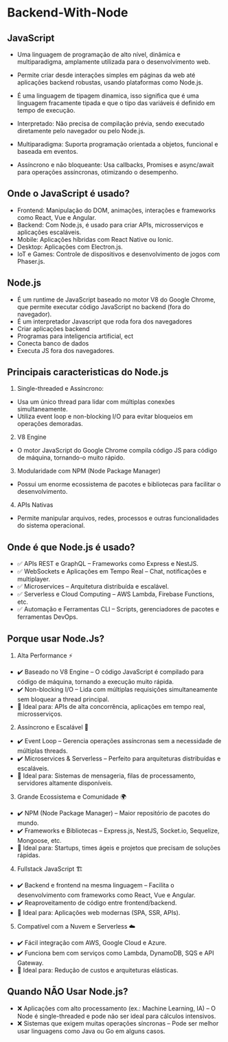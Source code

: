 <h1>Backend-With-Node</h1>

<h2>JavaScript</h2>

- Uma linguagem de programação de alto nível, dinâmica e multiparadigma, amplamente utilizada para o desenvolvimento web.

- Permite criar desde interações simples em páginas da web até aplicações backend robustas, usando plataformas como Node.js.

- É uma linguagem de tipagem dinamica, isso significa que é uma linguagem fracamente tipada e que o tipo das variáveis é definido em tempo de execução.

- Interpretado: Não precisa de compilação prévia, sendo executado diretamente pelo navegador ou pelo Node.js.

- Multiparadigma: Suporta programação orientada a objetos, funcional e baseada em eventos.

- Assíncrono e não bloqueante: Usa callbacks, Promises e async/await para operações assíncronas, otimizando o desempenho.

<h2>Onde o JavaScript é usado?</h2>

- Frontend: Manipulação do DOM, animações, interações e frameworks como React, Vue e Angular.
- Backend: Com Node.js, é usado para criar APIs, microsserviços e aplicações escaláveis.
- Mobile: Aplicações híbridas com React Native ou Ionic.
- Desktop: Aplicações com Electron.js.
- IoT e Games: Controle de dispositivos e desenvolvimento de jogos com Phaser.js.

<h2>Node.js</h2>

-  É um runtime de JavaScript baseado no motor V8 do Google Chrome, que permite executar código JavaScript no backend (fora do navegador).
- É um interpretador Javascript que roda fora dos navegadores
- Criar aplicações backend
- Programas para inteligencia artificial, ect
- Conecta banco de dados
- Executa JS fora dos navegadores.

<h2>Principais caracteristicas do Node.js</h2>

1. Single-threaded e Assíncrono: 
- Usa um único thread para lidar com múltiplas conexões simultaneamente.
- Utiliza event loop e non-blocking I/O para evitar bloqueios em operações demoradas.

2. V8 Engine
- O motor JavaScript do Google Chrome compila código JS para código de máquina, tornando-o muito rápido.

3. Modularidade com NPM (Node Package Manager)
- Possui um enorme ecossistema de pacotes e bibliotecas para facilitar o desenvolvimento.

4. APIs Nativas
- Permite manipular arquivos, redes, processos e outras funcionalidades do sistema operacional.

<h2>Onde é que Node.js é usado?</h2>

- ✅ APIs REST e GraphQL – Frameworks como Express e NestJS.
- ✅ WebSockets e Aplicações em Tempo Real – Chat, notificações e multiplayer.
- ✅ Microservices – Arquitetura distribuída e escalável.
- ✅ Serverless e Cloud Computing – AWS Lambda, Firebase Functions, etc.
- ✅ Automação e Ferramentas CLI – Scripts, gerenciadores de pacotes e ferramentas DevOps.

<h2>Porque usar Node.Js?</h2>

1. Alta Performance ⚡
- ✔️ Baseado no V8 Engine – O código JavaScript é compilado para código de máquina, tornando a execução muito rápida.
- ✔️ Non-blocking I/O – Lida com múltiplas requisições simultaneamente sem bloquear a thread principal.
- 📌 Ideal para: APIs de alta concorrência, aplicações em tempo real, microsserviços.

2. Assíncrono e Escalável 🔄
- ✔️ Event Loop – Gerencia operações assíncronas sem a necessidade de múltiplas threads.
- ✔️ Microservices & Serverless – Perfeito para arquiteturas distribuídas e escaláveis.
- 📌 Ideal para: Sistemas de mensageria, filas de processamento, servidores altamente disponíveis.

3. Grande Ecossistema e Comunidade 🌍
- ✔️ NPM (Node Package Manager) – Maior repositório de pacotes do mundo.
- ✔️ Frameworks e Bibliotecas – Express.js, NestJS, Socket.io, Sequelize, Mongoose, etc.
- 📌 Ideal para: Startups, times ágeis e projetos que precisam de soluções rápidas.

4. Fullstack JavaScript 🏗️
- ✔️ Backend e frontend na mesma linguagem – Facilita o desenvolvimento com frameworks como React, Vue e Angular.
- ✔️ Reaproveitamento de código entre frontend/backend.
- 📌 Ideal para: Aplicações web modernas (SPA, SSR, APIs).

5. Compatível com a Nuvem e Serverless ☁️
- ✔️ Fácil integração com AWS, Google Cloud e Azure.
- ✔️ Funciona bem com serviços como Lambda, DynamoDB, SQS e API Gateway.
- 📌 Ideal para: Redução de custos e arquiteturas elásticas.

<h2>Quando NÃO Usar Node.js?</h2>

- ❌ Aplicações com alto processamento (ex.: Machine Learning, IA) – O Node é single-threaded e pode não ser ideal para cálculos intensivos.
- ❌ Sistemas que exigem muitas operações síncronas – Pode ser melhor usar linguagens como Java ou Go em alguns casos.